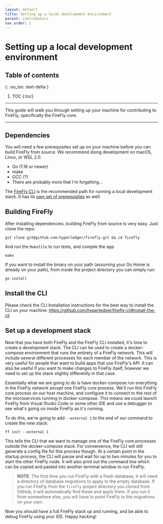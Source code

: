 ```yaml
---
layout: default
title: Setting up a local development environment
parent: Contributors
nav_order: 1
---
```



# Setting up a local development environment

## Table of contents
{: .no_toc .text-delta }

1. TOC
{:toc}

---

This guide will walk you through setting up your machine for contributing to FireFly, specifically the FireFly core.

---

## Dependencies

You will need a few prerequisites set up on your machine before you can build FireFly from source. We recommend doing development on macOS, Linux, or WSL 2.0.

- Go (1.16 or newer) 
- make
- GCC (?)
- There are probably more that I'm forgetting...

The [FireFly CLI](https://github.com/hyperledger/firefly-cli) is the recommended path for running a local development stack. It has its [own set of prerequisites](https://github.com/hyperledger/firefly-cli#prerequisites) as well.

## Building FireFly

After installing dependencies, building FireFly from source is very easy. Just clone the repo:

```
git clone git@github.com:hyperledger/firefly.git && cd firefly
```

And run the `Makefile` to run tests, and compile the app

```
make
```

If you want to install the binary on your path (assuming your Go Home is already on your path), from inside the project directory you can simply run:

```
go install
```


## Install the CLI

Please check the CLI Installation instructions for the best way to install the CLI on your machine:
https://github.com/hyperledger/firefly-cli#install-the-cli

## Set up a development stack

Now that you have both FireFly and the FireFly CLI installed, it's time to create a development stack. The CLI can be used to create a docker-compose environment that runs the entirety of a FireFly network. This will include several different processes for each member of the network. This is very useful for people that want to build apps that use FireFly's API. It can also be useful if you want to make changes to FireFly itself, however we need to set up the stack slightly differently in that case.

Essentially what we are going to do is have docker-compose run everything in the FireFly network _except_ one FireFly core process. We'll run this FireFly core process on our host machine, and configure it to connect to the rest of the microservices running in docker-compose. This means we could launch FireFly from Visual Studio Code or some other IDE and use a debugger to see what's going on inside FireFly as it's running.

To do this, we're going to add `--external 1` to the end of our command to create the new stack:

```
ff init --external 1
```

This tells the CLI that we want to manage one of the FireFly core processes outside the docker-compose stack. For convenience, the CLI will still generate a config file for this process though. At a certain point in the startup process, the CLI will pause and wait for up to two minutes for you to start the other FireFly node. It will also print out the command line which can be copied and pasted into another terminal window to run FireFly.

> **NOTE**: The first time you run FireFly with a fresh database, it will need a directory of database migrations to apply to the empty database. If you run FireFly from the `firefly` project directory you cloned from GitHub, it will automatically find these and apply them. If you run it from somewhere else, you will have to point FireFly to the migrations on your own.

Now you should have a full FireFly stack up and running, and be able to debug FireFly using your IDE. Happy hacking!